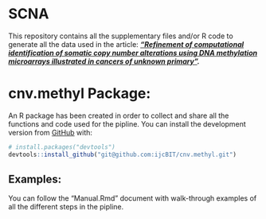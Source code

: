
<!-- README.md is generated from README.Rmd. Please edit that file -->

# SCNA

<!-- badges: start -->
<!-- badges: end -->

This repository contains all the supplementary files and/or R code to
generate all the data used in the article: ***[“Refinement of
computational identification of somatic copy number alterations using
DNA methylation microarrays illustrated in cancers of unknown
primary”](https://academic.oup.com/bib/advance-article/doi/10.1093/bib/bbac161/6582004?login=false).***

# cnv.methyl Package:

An R package has been created in order to collect and share all the
functions and code used for the pipline. You can install the development
version from [GitHub](https://github.com/) with:

``` r
# install.packages("devtools")
devtools::install_github("git@github.com:ijcBIT/cnv.methyl.git")
```

## Examples:

You can follow the “Manual.Rmd” document with walk-through examples of
all the different steps in the pipline.
